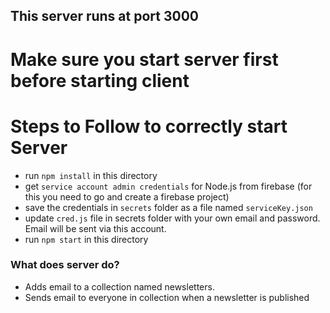 ## This server runs at port 3000

# Make sure you start server first before starting client

# Steps to Follow to correctly start Server
- run `npm install` in this directory
- get `service account admin credentials` for Node.js from firebase (for this you need to go and create a firebase 
project)
- save the credentials in `secrets` folder as a file named `serviceKey.json`
- update `cred.js` file in secrets folder with your own email and password. Email will be sent via this account.
- run `npm start` in this directory

### What does server do?
- Adds email to a collection named newsletters.
- Sends email to everyone in collection when a newsletter is published